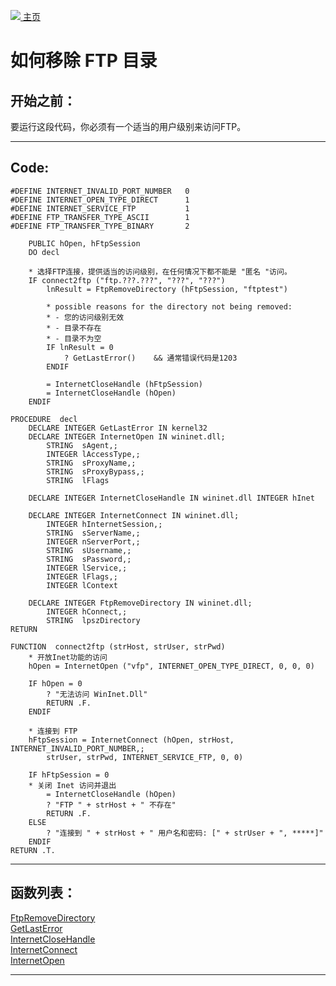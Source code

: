 [<img src="../images/home.png"> 主页 ](https://github.com/VFP9/Win32API)  

# 如何移除 FTP 目录

## 开始之前：
要运行这段代码，你必须有一个适当的用户级别来访问FTP。 
  
***  


## Code:
```foxpro  
#DEFINE INTERNET_INVALID_PORT_NUMBER   0
#DEFINE INTERNET_OPEN_TYPE_DIRECT      1
#DEFINE INTERNET_SERVICE_FTP           1
#DEFINE FTP_TRANSFER_TYPE_ASCII        1
#DEFINE FTP_TRANSFER_TYPE_BINARY       2

	PUBLIC hOpen, hFtpSession
    DO decl

	* 选择FTP连接，提供适当的访问级别，在任何情况下都不能是 "匿名 "访问。
	IF connect2ftp ("ftp.???.???", "???", "???")
		lnResult = FtpRemoveDirectory (hFtpSession, "ftptest")
	
		* possible reasons for the directory not being removed:
		* - 您的访问级别无效
		* - 目录不存在
		* - 目录不为空
		IF lnResult = 0
			? GetLastError()	&& 通常错误代码是1203
		ENDIF

		= InternetCloseHandle (hFtpSession)
		= InternetCloseHandle (hOpen)
	ENDIF

PROCEDURE  decl
	DECLARE INTEGER GetLastError IN kernel32
	DECLARE INTEGER InternetOpen IN wininet.dll;
		STRING  sAgent,;
		INTEGER lAccessType,;
		STRING  sProxyName,;
		STRING  sProxyBypass,;
		STRING  lFlags

    DECLARE INTEGER InternetCloseHandle IN wininet.dll INTEGER hInet

    DECLARE INTEGER InternetConnect IN wininet.dll;
		INTEGER hInternetSession,;
		STRING  sServerName,;
		INTEGER nServerPort,;
		STRING  sUsername,;
		STRING  sPassword,;
		INTEGER lService,;
		INTEGER lFlags,;
		INTEGER lContext

	DECLARE INTEGER FtpRemoveDirectory IN wininet.dll;
    	INTEGER hConnect,;
		STRING  lpszDirectory
RETURN

FUNCTION  connect2ftp (strHost, strUser, strPwd)
	* 开放Inet功能的访问
	hOpen = InternetOpen ("vfp", INTERNET_OPEN_TYPE_DIRECT, 0, 0, 0)

	IF hOpen = 0
		? "无法访问 WinInet.Dll"
		RETURN .F.
	ENDIF

	* 连接到 FTP
	hFtpSession = InternetConnect (hOpen, strHost, INTERNET_INVALID_PORT_NUMBER,;
		strUser, strPwd, INTERNET_SERVICE_FTP, 0, 0)

	IF hFtpSession = 0
	* 关闭 Inet 访问并退出
		= InternetCloseHandle (hOpen)
		? "FTP " + strHost + " 不存在"
		RETURN .F.
	ELSE
		? "连接到 " + strHost + " 用户名和密码: [" + strUser + ", *****]"
	ENDIF
RETURN .T.  
```  
***  


## 函数列表：
[FtpRemoveDirectory](../libraries/wininet/FtpRemoveDirectory.md)  
[GetLastError](../libraries/kernel32/GetLastError.md)  
[InternetCloseHandle](../libraries/wininet/InternetCloseHandle.md)  
[InternetConnect](../libraries/wininet/InternetConnect.md)  
[InternetOpen](../libraries/wininet/InternetOpen.md)  


***  

